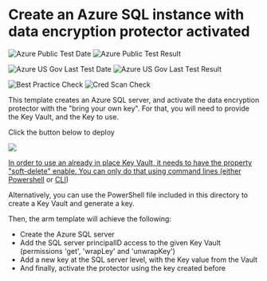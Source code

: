 # Create an Azure SQL instance with data encryption protector activated

![Azure Public Test Date](https://azurequickstartsservice.blob.core.windows.net/badges/sql-encryption-protector-byok/PublicLastTestDate.svg)
![Azure Public Test Result](https://azurequickstartsservice.blob.core.windows.net/badges/sql-encryption-protector-byok/PublicDeployment.svg)

![Azure US Gov Last Test Date](https://azurequickstartsservice.blob.core.windows.net/badges/sql-encryption-protector-byok/FairfaxLastTestDate.svg)
![Azure US Gov Last Test Result](https://azurequickstartsservice.blob.core.windows.net/badges/sql-encryption-protector-byok/FairfaxDeployment.svg)

![Best Practice Check](https://azurequickstartsservice.blob.core.windows.net/badges/sql-encryption-protector-byok/BestPracticeResult.svg)
![Cred Scan Check](https://azurequickstartsservice.blob.core.windows.net/badges/sql-encryption-protector-byok/CredScanResult.svg)

This template creates an Azure SQL server, and activate the data encryption
protector with the "bring your own key". For that, you will need to provide the
Key Vault, and the Key to use.

Click the button below to deploy

<a href="https://portal.azure.com/#create/Microsoft.Template/uri/https%3A%2F%2Fraw.githubusercontent.com%2Fazure%2Fazure-quickstart-templates%2Fmaster%2Fsql-encryption-protector-byok%2Fazuredeploy.json" target="_blank">
    <img src="https://azuredeploy.net/deploybutton.png"/>

<a href="http://armviz.io/#/?load=https%3A%2F%2Fraw.githubusercontent.com%2Fazure%2Fazure-quickstart-templates%2Fmaster%2Fsql-encryption-protector-byok%2Fazuredeploy.json" target="_blank">

In order to use an already in place Key Vault, it needs to have the property
"soft-delete" enable. You can only do that using command lines (either
[Powershell](https://docs.microsoft.com/en-US/azure/key-vault/key-vault-soft-delete-powershell)
or
[CLI](https://docs.microsoft.com/en-US/azure/key-vault/key-vault-soft-delete-cli))

Alternatively, you can use the PowerShell file included in this directory to
create a Key Vault and generate a key.

Then, the arm template will achieve the following:

- Create the Azure SQL server
- Add the SQL server principalID access to the given Key Vault (permissions
  'get', 'wrapLey' and 'unwrapKey')
- Add a new key at the SQL server level, with the Key value from the Vault
- And finally, activate the protector using the key created before
